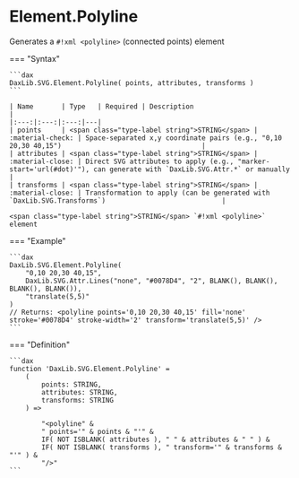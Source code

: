 # Element.Polyline

Generates a `#!xml <polyline>` (connected points) element

=== "Syntax"

	```dax
	DaxLib.SVG.Element.Polyline( points, attributes, transforms )
	```

	| Name       | Type   | Required | Description                                                                                         |
	|:---:|:---:|:---:|---|
	| points     | <span class="type-label string">STRING</span> | :material-check: | Space-separated x,y coordinate pairs (e.g., "0,10 20,30 40,15")                                   |
	| attributes | <span class="type-label string">STRING</span> | :material-close: | Direct SVG attributes to apply (e.g., "marker-start='url(#dot)'"), can generate with `DaxLib.SVG.Attr.*` or manually |
	| transforms | <span class="type-label string">STRING</span> | :material-close: | Transformation to apply (can be generated with `DaxLib.SVG.Transforms`)                             |

	<span class="type-label string">STRING</span> `#!xml <polyline>` element

=== "Example"

	```dax
	DaxLib.SVG.Element.Polyline(
		"0,10 20,30 40,15",
		DaxLib.SVG.Attr.Lines("none", "#0078D4", "2", BLANK(), BLANK(), BLANK(), BLANK()),
		"translate(5,5)"
	)
	// Returns: <polyline points='0,10 20,30 40,15' fill='none' stroke='#0078D4' stroke-width='2' transform='translate(5,5)' />
	```

=== "Definition"

	```dax
	function 'DaxLib.SVG.Element.Polyline' =
		(
			points: STRING,
			attributes: STRING,
			transforms: STRING
		) =>

			"<polyline" &
			" points='" & points & "'" &
			IF( NOT ISBLANK( attributes ), " " & attributes & " " ) &
			IF( NOT ISBLANK( transforms ), " transform='" & transforms & "'" ) & 
			"/>"
	```